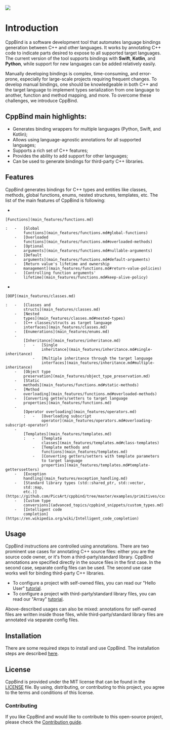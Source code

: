 
![](https://drive.google.com/uc?export=view&id=1ex-4r2ZNZK3f4eYr09me_7TREj8H-wln)

# Introduction

CppBind is a software development tool that automates language bindings
generation between C++ and other languages. It works by annotating C++
code to indicate parts desired to expose to all supported target
languages. The current version of the tool supports bindings with
**Swift**, **Kotlin**, and **Python**, while support for new languages
can be added relatively easily.

Manually developing bindings is complex, time-consuming, and
error-prone, especially for large-scale projects requiring frequent
changes. To develop manual bindings, one should be knowledgeable in both
C++ and the target language to implement types serialization from one
language to another, function and method mapping, and more. To overcome
these challenges, we introduce CppBind.

## CppBind main highlights:

-   Generates binding wrappers for multiple languages (Python, Swift,
    and Kotlin);
-   Allows using language-agnostic annotations for all supported
    languages;
-   Supports a rich set of C++ features;
-   Provides the ability to add support for other languages;
-   Can be used to generate bindings for third-party C++ libraries.

## Features

CppBind generates bindings for C++ types and entities like classes,
methods, global functions, enums, nested structures, templates, etc. The
list of the main features of CppBind is following:

-   

    [Functions](main_features/functions.md)

    :   -   [Global
            functions](main_features/functions.md#global-functions)
        -   [Overloaded
            functions](main_features/functions.md#overloaded-methods)
        -   [Optional
            arguments](main_features/functions.md#nullable-arguments)
        -   [Default
            arguments](main_features/functions.md#default-arguments)
        -   [Return value's lifetime and ownership
            management](main_features/functions.md#return-value-policies)
        -   [Controlling function arguments'
            lifetime](main_features/functions.md#keep-alive-policy)

-   

    [OOP](main_features/classes.md)

    :   -   [Classes and
            structs](main_features/classes.md)
        -   [Nested
            types](main_features/classes.md#nested-types)
        -   [C++ classes/structs as target language
            interfaces](main_features/classes.md)
        -   [Enumerations](main_features/enums.md)
        -   
            [Inheritance](main_features/inheritance.md)
            :   -   [Single
                    inheritance](main_features/inheritance.md#single-inheritance)
                -   [Multiple inheritance through the target language
                    interfaces](main_features/inheritance.md#multiple-inheritance)
        -   [Object type
            preservation](main_features/object_type_preservation.md)
        -   [Static
            methods](main_features/functions.md#static-methods)
        -   [Method
            overloading](main_features/functions.md#overloaded-methods)
        -   [Converting getters/setters to target language
            properties](main_features/functions.md)
        -   
            [Operator overloading](main_features/operators.md)
            :   -   [Overloading subscript
                    operator](main_features/operators.md#overloading-subscript-operator)
        -   
            [Templates](main_features/templates.md)
            :   -   [Template
                    classes](main_features/templates.md#class-templates)
                -   [Template methods and
                    functions](main_features/templates.md)
                -   [Converting getters/setters with template parameters
                    to target language
                    properties](main_features/templates.md#template-getterssetters)
        -   [Exception
            handling](main_features/exception_handling.md)
        -   [Standard library types (std::shared_ptr, std::vector,
            std::map,
            etc.)](https://github.com/PicsArt/cppbind/tree/master/examples/primitives/cxx/containers)
        -   [Custom type
            conversions](advanced_topics/cppbind_snippets/custom_types.md)
        -   [Intelligent code
            completion](https://en.wikipedia.org/wiki/Intelligent_code_completion)

## Usage

CppBind instructions are controlled using annotations. There are two
prominent use cases for annotating C++ source files: either you are the
source code owner, or it's from a third-party/standard library. CppBind
annotations are specified directly in the source files in the first
case. In the second case, separate config files can be used. The second
use case works well for binding third-party C++ libraries.

-   To configure a project with self-owned files, you can read our
    "Hello User" [tutorial](first_steps/hello_user.md).
-   To configure a project with third-party/standard library files, you
    can read our "Array" [tutorial](first_steps/array_tutorial.md).

Above-described usages can also be mixed: annotations for self-owned
files are written inside those files, while third-party/standard library
files are annotated via separate config files.

## Installation

There are some required steps to install and use CppBind. The
installation steps are described [here](first_steps/installation.md).

## License

CppBind is provided under the MIT license that can be found in the
[LICENSE](https://github.com/PicsArt/cppbind/blob/master/LICENSE) file.
By using, distributing, or contributing to this project, you agree to
the terms and conditions of this license.

### Contributing

If you like CppBind and would like to contribute to this open-source
project, please check the [Contribution
guide](https://github.com/PicsArt/cppbind/blob/master/docs/CONTRIBUTING.md).
